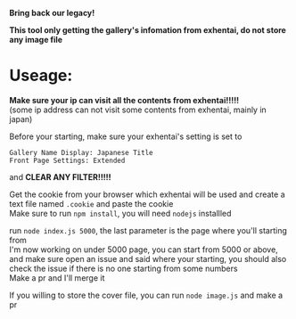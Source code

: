 **Bring back our legacy!**  

**This tool only getting the gallery's infomation from exhentai, do not store any image file**

# Useage:
**Make sure your ip can visit all the contents from exhentai!!!!!**  
(some ip address can not visit some contents from exhentai, mainly in japan)  

Before your starting, make sure your exhentai's setting is set to 
```
Gallery Name Display: Japanese Title
Front Page Settings: Extended
```
and **CLEAR ANY FILTER!!!!!**

Get the cookie from your browser which exhentai will be used and create a text file named `.cookie` and paste the cookie  
Make sure to run `npm install`, you will need `nodejs` installled  

run `node index.js 5000`, the last parameter is the page where you'll starting from  
I'm now working on under 5000 page, you can start from 5000 or above, and make sure open an issue and said where your starting, you should also check the issue if there is no one starting from some numbers  
Make a pr and I'll merge it

If you willing to store the cover file, you can run `node image.js` and make a pr